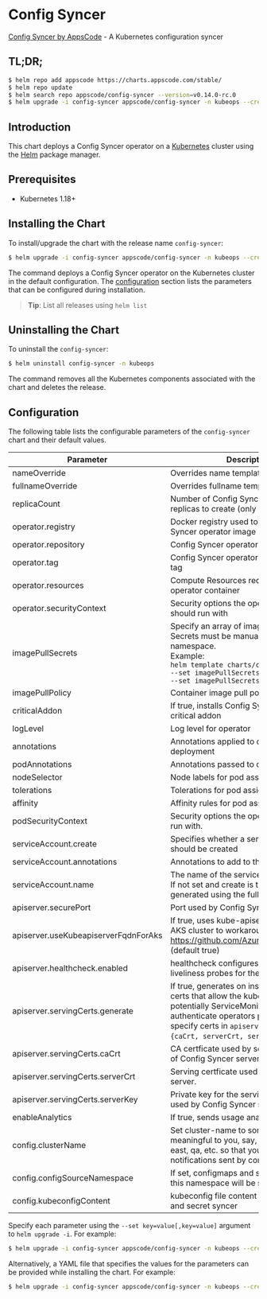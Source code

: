# Config Syncer

[Config Syncer by AppsCode](https://github.com/kubeops/config-syncer) - A Kubernetes configuration syncer

## TL;DR;

```bash
$ helm repo add appscode https://charts.appscode.com/stable/
$ helm repo update
$ helm search repo appscode/config-syncer --version=v0.14.0-rc.0
$ helm upgrade -i config-syncer appscode/config-syncer -n kubeops --create-namespace --version=v0.14.0-rc.0
```

## Introduction

This chart deploys a Config Syncer operator on a [Kubernetes](http://kubernetes.io) cluster using the [Helm](https://helm.sh) package manager.

## Prerequisites

- Kubernetes 1.18+

## Installing the Chart

To install/upgrade the chart with the release name `config-syncer`:

```bash
$ helm upgrade -i config-syncer appscode/config-syncer -n kubeops --create-namespace --version=v0.14.0-rc.0
```

The command deploys a Config Syncer operator on the Kubernetes cluster in the default configuration. The [configuration](#configuration) section lists the parameters that can be configured during installation.

> **Tip**: List all releases using `helm list`

## Uninstalling the Chart

To uninstall the `config-syncer`:

```bash
$ helm uninstall config-syncer -n kubeops
```

The command removes all the Kubernetes components associated with the chart and deletes the release.

## Configuration

The following table lists the configurable parameters of the `config-syncer` chart and their default values.

|              Parameter               |                                                                                                                Description                                                                                                                 |            Default             |
|--------------------------------------|--------------------------------------------------------------------------------------------------------------------------------------------------------------------------------------------------------------------------------------------|--------------------------------|
| nameOverride                         | Overrides name template                                                                                                                                                                                                                    | <code>""</code>                |
| fullnameOverride                     | Overrides fullname template                                                                                                                                                                                                                | <code>""</code>                |
| replicaCount                         | Number of Config Syncer operator replicas to create (only 1 is supported)                                                                                                                                                                  | <code>1</code>                 |
| operator.registry                    | Docker registry used to pull Config Syncer operator image                                                                                                                                                                                  | <code>ghcr.io/appscode</code>  |
| operator.repository                  | Config Syncer operator container image                                                                                                                                                                                                     | <code>config-syncer</code>     |
| operator.tag                         | Config Syncer operator container image tag                                                                                                                                                                                                 | <code>""</code>                |
| operator.resources                   | Compute Resources required by the operator container                                                                                                                                                                                       | <code>{}</code>                |
| operator.securityContext             | Security options the operator container should run with                                                                                                                                                                                    | <code>{}</code>                |
| imagePullSecrets                     | Specify an array of imagePullSecrets. Secrets must be manually created in the namespace. <br> Example: <br> `helm template charts/config-syncer \` <br> `--set imagePullSecrets[0].name=sec0 \` <br> `--set imagePullSecrets[1].name=sec1` | <code>[]</code>                |
| imagePullPolicy                      | Container image pull policy                                                                                                                                                                                                                | <code>IfNotPresent</code>      |
| criticalAddon                        | If true, installs Config Syncer operator as critical addon                                                                                                                                                                                 | <code>false</code>             |
| logLevel                             | Log level for operator                                                                                                                                                                                                                     | <code>3</code>                 |
| annotations                          | Annotations applied to operator deployment                                                                                                                                                                                                 | <code>{}</code>                |
| podAnnotations                       | Annotations passed to operator pod(s).                                                                                                                                                                                                     | <code>{}</code>                |
| nodeSelector                         | Node labels for pod assignment                                                                                                                                                                                                             | <code>{}</code>                |
| tolerations                          | Tolerations for pod assignment                                                                                                                                                                                                             | <code>[]</code>                |
| affinity                             | Affinity rules for pod assignment                                                                                                                                                                                                          | <code>{}</code>                |
| podSecurityContext                   | Security options the operator pod should run with.                                                                                                                                                                                         | <code>{"fsGroup":65535}</code> |
| serviceAccount.create                | Specifies whether a service account should be created                                                                                                                                                                                      | <code>true</code>              |
| serviceAccount.annotations           | Annotations to add to the service account                                                                                                                                                                                                  | <code>{}</code>                |
| serviceAccount.name                  | The name of the service account to use. If not set and create is true, a name is generated using the fullname template                                                                                                                     | <code>""</code>                |
| apiserver.securePort                 | Port used by Config Syncer server                                                                                                                                                                                                          | <code>"8443"</code>            |
| apiserver.useKubeapiserverFqdnForAks | If true, uses kube-apiserver FQDN for AKS cluster to workaround https://github.com/Azure/AKS/issues/522 (default true)                                                                                                                     | <code>true</code>              |
| apiserver.healthcheck.enabled        | healthcheck configures the readiness and liveliness probes for the operator pod.                                                                                                                                                           | <code>false</code>             |
| apiserver.servingCerts.generate      | If true, generates on install/upgrade the certs that allow the kube-apiserver (and potentially ServiceMonitor) to authenticate operators pods. Otherwise specify certs in `apiserver.servingCerts.{caCrt, serverCrt, serverKey}`.          | <code>true</code>              |
| apiserver.servingCerts.caCrt         | CA certficate used by serving certificate of Config Syncer server.                                                                                                                                                                         | <code>""</code>                |
| apiserver.servingCerts.serverCrt     | Serving certficate used by Config Syncer server.                                                                                                                                                                                           | <code>""</code>                |
| apiserver.servingCerts.serverKey     | Private key for the serving certificate used by Config Syncer server.                                                                                                                                                                      | <code>""</code>                |
| enableAnalytics                      | If true, sends usage analytics                                                                                                                                                                                                             | <code>true</code>              |
| config.clusterName                   | Set cluster-name to something meaningful to you, say, prod, prod-us-east, qa, etc. so that you can distinguish notifications sent by config-syncer                                                                                         | <code>unicorn</code>           |
| config.configSourceNamespace         | If set, configmaps and secrets from only this namespace will be synced                                                                                                                                                                     | <code>""</code>                |
| config.kubeconfigContent             | kubeconfig file content for configmap and secret syncer                                                                                                                                                                                    | <code>""</code>                |


Specify each parameter using the `--set key=value[,key=value]` argument to `helm upgrade -i`. For example:

```bash
$ helm upgrade -i config-syncer appscode/config-syncer -n kubeops --create-namespace --version=v0.14.0-rc.0 --set replicaCount=1
```

Alternatively, a YAML file that specifies the values for the parameters can be provided while
installing the chart. For example:

```bash
$ helm upgrade -i config-syncer appscode/config-syncer -n kubeops --create-namespace --version=v0.14.0-rc.0 --values values.yaml
```
